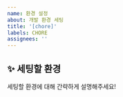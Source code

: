 ```yaml
---
name: 환경 설정
about: 개발 환경 세팅
title: '[chore]'
labels: CHORE
assignees: ''
---
```


## ✨ 세팅할 환경

세팅할 환경에 대해 간략하게 설명해주세요!



